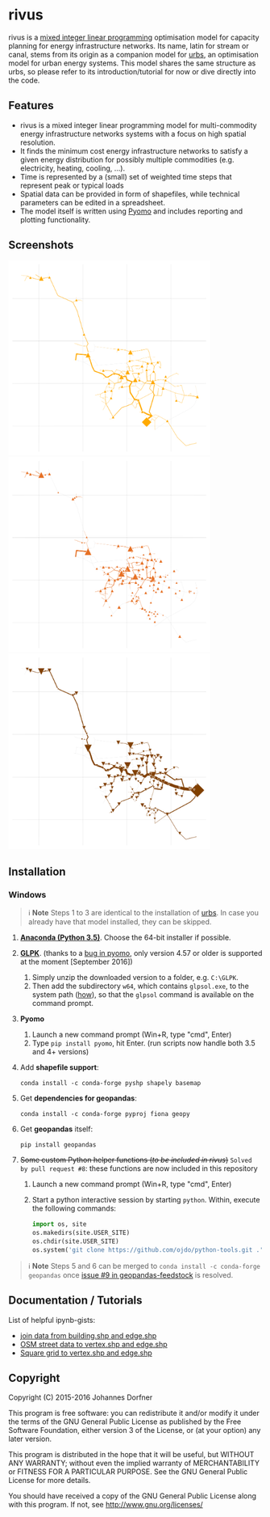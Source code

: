 # rivus

rivus is a [mixed integer linear programming](https://en.wikipedia.org/wiki/Integer_programming) optimisation model for capacity planning for energy infrastructure networks. Its name, latin for stream or canal, stems from its origin as a companion model for [urbs](https://github.com/tum-ens/urbs), an optimisation model for urban energy systems. This model shares the same structure as urbs, so please refer to its introduction/tutorial for now or dive directly into the code.  

## Features

  * rivus is a mixed integer linear programming model for multi-commodity energy infrastructure networks systems with a focus on high spatial resolution.
  * It finds the minimum cost energy infrastructure networks to satisfy a given energy distribution for possibly multiple commodities (e.g. electricity, heating, cooling, ...).
  * Time is represented by a (small) set of weighted time steps that represent peak or typical loads  
  * Spatial data can be provided in form of shapefiles, while technical parameters can be edited in a spreadsheet.
  * The model itself is written using [Pyomo](https://software.sandia.gov/trac/coopr/wiki/Pyomo) and includes reporting and plotting functionality. 

## Screenshots

<a href="doc/img/caps-elec.png"><img src="doc/img/caps-elec.png" alt="Electricity network capacities" style="width:400px"></a>
<a href="doc/img/caps-heat.png"><img src="doc/img/caps-heat.png" alt="Heat network capacities" style="width:400px"></a>
<a href="doc/img/caps-gas.png"><img src="doc/img/caps-gas.png" alt="Gas network capacities" style="width:400px"></a>

## Installation

### Windows

> :information_source: **Note** Steps 1 to 3 are identical to the installation of [urbs](https://github.com/tum-ens/urbs). In case you already have that model installed, they can be skipped.

1. [**Anaconda (Python 3.5)**](http://continuum.io/downloads). Choose the 64-bit installer if possible.
2. [**GLPK**](http://winglpk.sourceforge.net/).  (thanks to a [bug in pyomo](https://software.sandia.gov/trac/pyomo/ticket/4641), only version 4.57 or older is supported at the moment [September 2016])
   1. Simply unzip the downloaded version to a folder, e.g. `C:\GLPK`. 
   1. Then add the subdirectory `w64`, which contains `glpsol.exe`, to the system path ([how](http://geekswithblogs.net/renso/archive/2009/10/21/how-to-set-the-windows-path-in-windows-7.aspx)), so that the `glpsol` command is available on the command prompt.
3. **Pyomo**
   1. Launch a new command prompt (Win+R, type "cmd", Enter)
   2. Type `pip install pyomo`, hit Enter. (run scripts now handle both 3.5 and 4+ versions)

4. Add **shapefile support**:
   ```
   conda install -c conda-forge pyshp shapely basemap
   ```

5. Get **dependencies for geopandas**:
   ```
   conda install -c conda-forge pyproj fiona geopy
   ```

6. Get **geopandas** itself:
   ```
   pip install geopandas
   ```
   
7. ~~Some custom Python helper functions (*to be included in rivus*)~~ 
`Solved by pull request #8`: these functions are now included in this repository
   1. Launch a new command prompt (Win+R, type "cmd", Enter)
   2. Start a python interactive session by starting `python`. Within, execute the following commands:

        ```python
        import os, site
        os.makedirs(site.USER_SITE)
        os.chdir(site.USER_SITE)
        os.system('git clone https://github.com/ojdo/python-tools.git .')
        ```

> :information_source: **Note** Steps 5 and 6 can be merged to `conda install -c conda-forge geopandas` once [issue #9 in geopandas-feedstock](https://github.com/conda-forge/geopandas-feedstock/issues/9) is resolved.

## Documentation / Tutorials

List of helpful ipynb-gists:
+ [join data from building.shp and edge.shp](https://gist.github.com/lnksz/6edcd0a877997e9365e808146e9b51fe)
+ [OSM street data to vertex.shp and edge.shp](https://gist.github.com/lnksz/7977c4cff9c529ca137b67b6774c60d7)
+ [Square grid to vertex.shp and edge.shp](https://gist.github.com/lnksz/bd8ce0a79e499479b61ea7b45d5c661d)

## Copyright

Copyright (C) 2015-2016  Johannes Dorfner

This program is free software: you can redistribute it and/or modify
it under the terms of the GNU General Public License as published by
the Free Software Foundation, either version 3 of the License, or
(at your option) any later version.

This program is distributed in the hope that it will be useful,
but WITHOUT ANY WARRANTY; without even the implied warranty of
MERCHANTABILITY or FITNESS FOR A PARTICULAR PURPOSE.  See the
GNU General Public License for more details.

You should have received a copy of the GNU General Public License
along with this program.  If not, see <http://www.gnu.org/licenses/>
